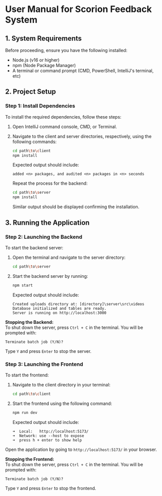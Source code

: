 # User Manual for Scorion Feedback System

## 1. System Requirements

Before proceeding, ensure you have the following installed:

- Node.js (v16 or higher)
- npm (Node Package Manager)
- A terminal or command prompt (CMD, PowerShell, IntelliJ's terminal, etc)

## 2. Project Setup

### Step 1: Install Dependencies

To install the required dependencies, follow these steps:

1. Open IntelliJ command console, CMD, or Terminal.
2. Navigate to the client and server directories, respectively, using the following commands:

   ```sh
   cd path\to\client
   npm install
   ```

   Expected output should include:

   ```
   added <n> packages, and audited <n> packages in <n> seconds
   ```

   Repeat the process for the backend:

   ```sh
   cd path\to\server
   npm install
   ```

   Similar output should be displayed confirming the installation.

## 3. Running the Application

### Step 2: Launching the Backend

To start the backend server:

1. Open the terminal and navigate to the server directory:

   ```sh
   cd path\to\server
   ```

2. Start the backend server by running:

   ```sh
   npm start
   ```

   Expected output should include:

   ```
   Created uploads directory at: [directory]\server\src\videos
   Database initialized and tables are ready.
   Server is running on http://localhost:3000
   ```

**Stopping the Backend:**  
To shut down the server, press `Ctrl + C` in the terminal. You will be prompted with:

```
Terminate batch job (Y/N)?
```

Type `Y` and press `Enter` to stop the server.

### Step 3: Launching the Frontend

To start the frontend:

1. Navigate to the client directory in your terminal:

   ```sh
   cd path\to\client
   ```

2. Start the frontend using the following command:

   ```sh
   npm run dev
   ```

   Expected output should include:

   ```
   ➜  Local:   http://localhost:5173/
   ➜  Network: use --host to expose
   ➜  press h + enter to show help
   ```

Open the application by going to `http://localhost:5173/` in your browser.

**Stopping the Frontend:**  
To shut down the server, press `Ctrl + C` in the terminal. You will be prompted with:

```
Terminate batch job (Y/N)?
```

Type `Y` and press `Enter` to stop the frontend.
